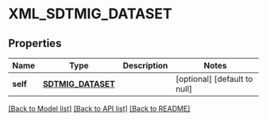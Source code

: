 # XML_SDTMIG_DATASET

## Properties
Name | Type | Description | Notes
------------ | ------------- | ------------- | -------------
**self** | [**SDTMIG_DATASET**](SdtmigDataset.md) |  | [optional] [default to null]

[[Back to Model list]](../README.md#documentation-for-models) [[Back to API list]](../README.md#documentation-for-api-endpoints) [[Back to README]](../README.md)


